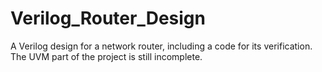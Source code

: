 # Verilog_Router_Design
A Verilog design for a network router, including a code for its verification. The UVM part of the project is still incomplete.
